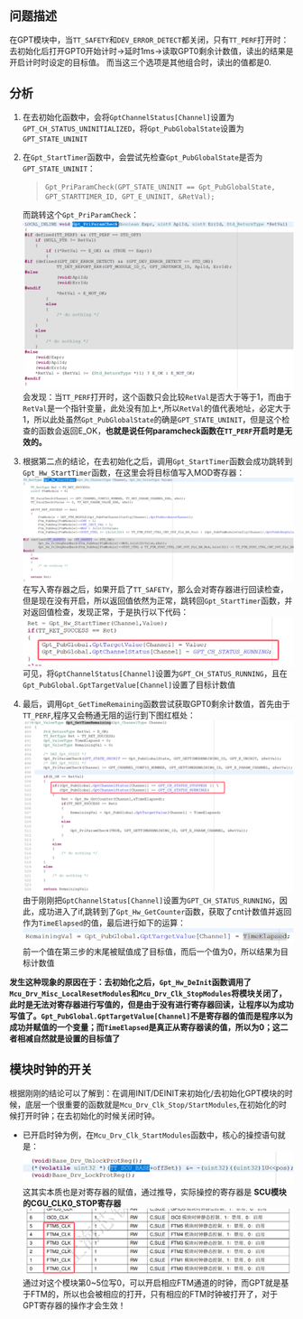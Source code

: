 ## 问题描述
在GPT模块中，当`TT_SAFETY`和`DEV_ERROR_DETECT`都关闭，只有`TT_PERF`打开时：去初始化后打开GPT0开始计时->延时1ms->读取GPT0剩余计数值，读出的结果是开启计时时设定的目标值。
而当这三个选项是其他组合时，读出的值都是0.

## 分析
1. 在去初始化函数中，会将`GptChannelStatus[Channel]`设置为`GPT_CH_STATUS_UNINITIALIZED`，将`Gpt_PubGlobalState`设置为`GPT_STATE_UNINIT`

2. 在`Gpt_StartTimer`函数中，会尝试先检查`Gpt_PubGlobalState`是否为`GPT_STATE_UNINIT`：
   >`Gpt_PriParamCheck(GPT_STATE_UNINIT == Gpt_PubGlobalState, GPT_STARTTIMER_ID, GPT_E_UNINIT, &RetVal);`
   
    而跳转这个`Gpt_PriParamCheck`：
    ![alt text](QQ_1721788567902.png)
    会发现：当`TT_PERF`打开时，这个函数只会比较`RetVal`是否大于等于1，而由于`RetVal`是一个指针变量，此处没有加上`*`,所以`RetVal`的值代表地址，必定大于1，所以此处虽然`Gpt_PubGlobalState`的确是`GPT_STATE_UNINIT`，但是这个检查的函数会返回E_OK，__也就是说任何paramcheck函数在`TT_PERF`开启时是无效的。__

3. 根据第二点的结论，在去初始化之后，调用`Gpt_StartTimer`函数会成功跳转到`Gpt_Hw_StartTimer`函数，在这里会将目标值写入MOD寄存器：
![alt text](QQ_1721789421712.png)
在写入寄存器之后，如果开启了`TT_SAFETY`，那么会对寄存器进行回读检查，但是现在没有开启，所以返回值依然为正常，跳转回`Gpt_StartTimer`函数，并对返回值检查，发现正常，于是执行以下代码：
![alt text](QQ_1721789562303.png)
可见，将`GptChannelStatus[Channel]`设置为`GPT_CH_STATUS_RUNNING`，且在`Gpt_PubGlobal.GptTargetValue[Channel]`设置了目标计数值

1. 最后，调用`Gpt_GetTimeRemaining`函数尝试获取GPT0剩余计数值，首先由于`TT_PERF`,程序又会畅通无阻的运行到下图红框处：
![alt text](QQ_1721789770324.png)
由于刚刚把`GptChannelStatus[Channel]`设置为`GPT_CH_STATUS_RUNNING`，因此，成功进入了if,跳转到了`Gpt_Hw_GetCounter`函数，获取了cnt计数值并返回作为`TimeElapsed`的值，最后进行如下的运算：
![alt text](QQ_1721789931557.png)
前一个值在第三步的末尾被赋值成了目标值，而后一个值为0，所以结果为目标计数值

__发生这种现象的原因在于：去初始化之后，`Gpt_Hw_DeInit`函数调用了`Mcu_Drv_Misc_LocalResetModules`和`Mcu_Drv_Clk_StopModules`将模块关闭了，此时是无法对寄存器进行写值的，但是由于没有进行寄存器回读，让程序以为成功写值了。`Gpt_PubGlobal.GptTargetValue[Channel]`不是寄存器的值而是程序以为成功并赋值的一个变量；而`TimeElapsed`是真正从寄存器读的值，所以为0；这二者相减自然就是设置的目标值了__



## 模块时钟的开关

根据刚刚的结论可以了解到：在调用INIT/DEINIT来初始化/去初始化GPT模块的时候，底层一个很重要的函数就是`Mcu_Drv_Clk_Stop/StartModules`,在初始化的时候打开时钟；在去初始化的时候关闭时钟。
* 已开启时钟为例，在`Mcu_Drv_Clk_StartModules`函数中，核心的操控语句就是：
![alt text](QQ_1721803571246.png)
这其实本质也是对寄存器的赋值，通过推导，实际操控的寄存器是 __SCU模块的CGU_CLK0_STOP寄存器__
![alt text](QQ_1721803649863.png)
通过对这个模块第0~5位写0，可以开启相应FTM通道的时钟，而GPT就是基于FTM的，所以也会被相应的打开，只有相应的FTM时钟被打开了，对于GPT寄存器的操作才会生效！